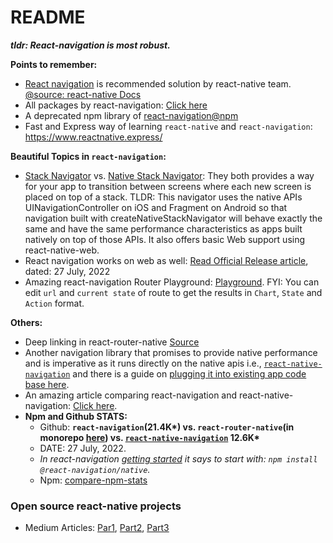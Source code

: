 # README

***tldr: React-navigation is most robust.***

**Points to remember:**
- [React navigation](https://github.com/react-navigation/react-navigation) is recommended solution by react-native team. [@source: react-native Docs](https://reactnative.dev/docs/navigation)
- All packages by react-navigation: [Click here](https://github.com/react-navigation/react-navigation/tree/main/packages)
- A deprecated npm library of [react-navigation@npm](https://www.npmjs.com/package/react-navigation)
- Fast and Express way of learning `react-native` and `react-navigation`: https://www.reactnative.express/

**Beautiful Topics in `react-navigation`:**
- [Stack Navigator](https://reactnavigation.org/docs/stack-navigator/) vs. [Native Stack Navigator](https://reactnavigation.org/docs/native-stack-navigator): They both provides a way for your app to transition between screens where each new screen is placed on top of a stack. TLDR: This navigator uses the native APIs UINavigationController on iOS and Fragment on Android so that navigation built with createNativeStackNavigator will behave exactly the same and have the same performance characteristics as apps built natively on top of those APIs. It also offers basic Web support using react-native-web.
- React navigation works on web as well: [Read Official Release article](https://reactnavigation.org/blog/2020/05/16/web-support/), dated: 27 July, 2022
- Amazing react-navigation Router Playground: [Playground](https://reactnavigation.org/docs/configuring-links/#playground). FYI: You can edit `url` and `current state` of route to get the results in `Chart`, `State` and `Action` format.

**Others:**
- Deep linking in react-router-native [Source](https://v5.reactrouter.com/native/api/DeepLinking)
- Another navigation library that promises to provide native performance and is imperative as it runs directly on the native apis i.e., [`react-native-navigation`](https://github.com/wix/react-native-navigation) and there is a guide on [plugging it into existing app code base here](https://wix.github.io/react-native-navigation/docs/installing/#installing-with-npx-rnn-link).
- An amazing article comparing react-navigation and react-native-navigation: [Click here](https://blog.logrocket.com/react-navigation-vs-react-native-navigation/).
- **Npm and Github STATS:**
  - Github: **`react-navigation`(21.4K\*) vs. `react-router-native`(in monorepo [here](https://github.com/remix-run/react-router)) vs. [`react-native-navigation`](https://github.com/wix/react-native-navigation) 12.6K\***
  - DATE: 27 July, 2022.
  - *In react-navigation [getting started](https://reactnavigation.org/docs/getting-started/) it says to start with: `npm install @react-navigation/native`.*
  - Npm: [compare-npm-stats](compare-npm-stats.md)

### Open source react-native projects

- Medium Articles: [Par1](https://javascript.plainenglish.io/7-react-native-open-source-projects-to-become-a-better-mobile-app-developer-43a77b1cb389), [Part2](https://javascript.plainenglish.io/7-react-native-open-source-projects-to-become-a-better-mobile-app-developer-345840199fcd), [Part3](https://javascript.plainenglish.io/7-react-native-open-source-projects-to-become-a-better-mobile-app-developer-e33ef5b73ec)
